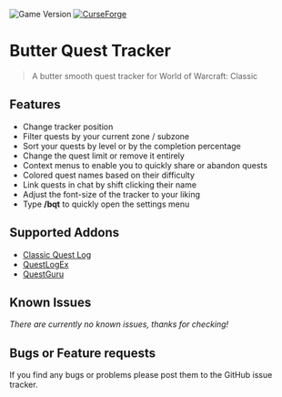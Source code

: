 ![Game Version](https://img.shields.io/badge/Game%20Version-1.13.2-informational)
[![CurseForge](https://img.shields.io/badge/CurseForge-Published-success)](https://www.curseforge.com/wow/addons/butter-quest-tracker)

# Butter Quest Tracker

> A butter smooth quest tracker for World of Warcraft: Classic

## Features

- Change tracker position
- Filter quests by your current zone / subzone
- Sort your quests by level or by the completion percentage
- Change the quest limit or remove it entirely
- Context menus to enable you to quickly share or abandon quests
- Colored quest names based on their difficulty
- Link quests in chat by shift clicking their name
- Adjust the font-size of the tracker to your liking
- Type **/bqt** to quickly open the settings menu

## Supported Addons

- [Classic Quest Log](https://www.curseforge.com/wow/addons/classic-quest-log)
- [QuestLogEx](https://www.wowinterface.com/downloads/info24980-QuestLogEx.html)
- [QuestGuru](https://www.curseforge.com/wow/addons/questguru_classic)

## Known Issues

_There are currently no known issues, thanks for checking!_

## Bugs or Feature requests

If you find any bugs or problems please post them to the GitHub issue tracker.
